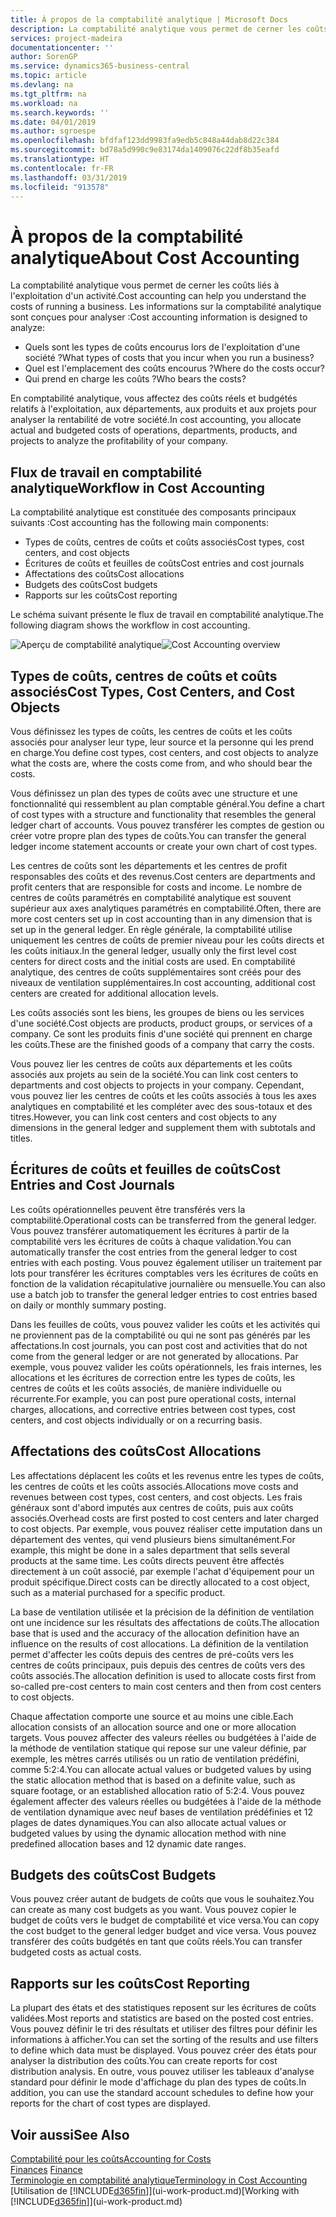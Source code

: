 ```yaml
---
title: À propos de la comptabilité analytique | Microsoft Docs
description: La comptabilité analytique vous permet de cerner les coûts liés à l'exploitation d'un activié.
services: project-madeira
documentationcenter: ''
author: SorenGP
ms.service: dynamics365-business-central
ms.topic: article
ms.devlang: na
ms.tgt_pltfrm: na
ms.workload: na
ms.search.keywords: ''
ms.date: 04/01/2019
ms.author: sgroespe
ms.openlocfilehash: bfdfaf123dd9983fa9edb5c848a44dab8d22c384
ms.sourcegitcommit: bd78a5d990c9e83174da1409076c22df8b35eafd
ms.translationtype: HT
ms.contentlocale: fr-FR
ms.lasthandoff: 03/31/2019
ms.locfileid: "913578"
---
```

# <a name="about-cost-accounting"></a><span data-ttu-id="854ae-103">À propos de la comptabilité analytique</span><span class="sxs-lookup"><span data-stu-id="854ae-103">About Cost Accounting</span></span>
<span data-ttu-id="854ae-104">La comptabilité analytique vous permet de cerner les coûts liés à l'exploitation d'un activité.</span><span class="sxs-lookup"><span data-stu-id="854ae-104">Cost accounting can help you understand the costs of running a business.</span></span> <span data-ttu-id="854ae-105">Les informations sur la comptabilité analytique sont conçues pour analyser :</span><span class="sxs-lookup"><span data-stu-id="854ae-105">Cost accounting information is designed to analyze:</span></span>  

-   <span data-ttu-id="854ae-106">Quels sont les types de coûts encourus lors de l'exploitation d'une société ?</span><span class="sxs-lookup"><span data-stu-id="854ae-106">What types of costs that you incur when you run a business?</span></span>  
-   <span data-ttu-id="854ae-107">Quel est l'emplacement des coûts encourus ?</span><span class="sxs-lookup"><span data-stu-id="854ae-107">Where do the costs occur?</span></span>  
-   <span data-ttu-id="854ae-108">Qui prend en charge les coûts ?</span><span class="sxs-lookup"><span data-stu-id="854ae-108">Who bears the costs?</span></span>  

<span data-ttu-id="854ae-109">En comptabilité analytique, vous affectez des coûts réels et budgétés relatifs à l'exploitation, aux départements, aux produits et aux projets pour analyser la rentabilité de votre société.</span><span class="sxs-lookup"><span data-stu-id="854ae-109">In cost accounting, you allocate actual and budgeted costs of operations, departments, products, and projects to analyze the profitability of your company.</span></span>  

## <a name="workflow-in-cost-accounting"></a><span data-ttu-id="854ae-110">Flux de travail en comptabilité analytique</span><span class="sxs-lookup"><span data-stu-id="854ae-110">Workflow in Cost Accounting</span></span>  
<span data-ttu-id="854ae-111">La comptabilité analytique est constituée des composants principaux suivants :</span><span class="sxs-lookup"><span data-stu-id="854ae-111">Cost accounting has the following main components:</span></span>  

-   <span data-ttu-id="854ae-112">Types de coûts, centres de coûts et coûts associés</span><span class="sxs-lookup"><span data-stu-id="854ae-112">Cost types, cost centers, and cost objects</span></span>  
-   <span data-ttu-id="854ae-113">Écritures de coûts et feuilles de coûts</span><span class="sxs-lookup"><span data-stu-id="854ae-113">Cost entries and cost journals</span></span>  
-   <span data-ttu-id="854ae-114">Affectations des coûts</span><span class="sxs-lookup"><span data-stu-id="854ae-114">Cost allocations</span></span>  
-   <span data-ttu-id="854ae-115">Budgets des coûts</span><span class="sxs-lookup"><span data-stu-id="854ae-115">Cost budgets</span></span>
-   <span data-ttu-id="854ae-116">Rapports sur les coûts</span><span class="sxs-lookup"><span data-stu-id="854ae-116">Cost reporting</span></span>  

<span data-ttu-id="854ae-117">Le schéma suivant présente le flux de travail en comptabilité analytique.</span><span class="sxs-lookup"><span data-stu-id="854ae-117">The following diagram shows the workflow in cost accounting.</span></span>  

<span data-ttu-id="854ae-118">![Aperçu de comptabilité analytique](media/costaccountingoverview.png "CostAccountingOverview")</span><span class="sxs-lookup"><span data-stu-id="854ae-118">![Cost Accounting overview](media/costaccountingoverview.png "CostAccountingOverview")</span></span>  

## <a name="cost-types-cost-centers-and-cost-objects"></a><span data-ttu-id="854ae-119">Types de coûts, centres de coûts et coûts associés</span><span class="sxs-lookup"><span data-stu-id="854ae-119">Cost Types, Cost Centers, and Cost Objects</span></span>  
<span data-ttu-id="854ae-120">Vous définissez les types de coûts, les centres de coûts et les coûts associés pour analyser leur type, leur source et la personne qui les prend en charge.</span><span class="sxs-lookup"><span data-stu-id="854ae-120">You define cost types, cost centers, and cost objects to analyze what the costs are, where the costs come from, and who should bear the costs.</span></span>  

<span data-ttu-id="854ae-121">Vous définissez un plan des types de coûts avec une structure et une fonctionnalité qui ressemblent au plan comptable général.</span><span class="sxs-lookup"><span data-stu-id="854ae-121">You define a chart of cost types with a structure and functionality that resembles the general ledger chart of accounts.</span></span> <span data-ttu-id="854ae-122">Vous pouvez transférer les comptes de gestion ou créer votre propre plan des types de coûts.</span><span class="sxs-lookup"><span data-stu-id="854ae-122">You can transfer the general ledger income statement accounts or create your own chart of cost types.</span></span>  

<span data-ttu-id="854ae-123">Les centres de coûts sont les départements et les centres de profit responsables des coûts et des revenus.</span><span class="sxs-lookup"><span data-stu-id="854ae-123">Cost centers are departments and profit centers that are responsible for costs and income.</span></span> <span data-ttu-id="854ae-124">Le nombre de centres de coûts paramétrés en comptabilité analytique est souvent supérieur aux axes analytiques paramétrés en comptabilité.</span><span class="sxs-lookup"><span data-stu-id="854ae-124">Often, there are more cost centers set up in cost accounting than in any dimension that is set up in the general ledger.</span></span> <span data-ttu-id="854ae-125">En règle générale, la comptabilité utilise uniquement les centres de coûts de premier niveau pour les coûts directs et les coûts initiaux.</span><span class="sxs-lookup"><span data-stu-id="854ae-125">In the general ledger, usually only the first level cost centers for direct costs and the initial costs are used.</span></span> <span data-ttu-id="854ae-126">En comptabilité analytique, des centres de coûts supplémentaires sont créés pour des niveaux de ventilation supplémentaires.</span><span class="sxs-lookup"><span data-stu-id="854ae-126">In cost accounting, additional cost centers are created for additional allocation levels.</span></span>  

<span data-ttu-id="854ae-127">Les coûts associés sont les biens, les groupes de biens ou les services d'une société.</span><span class="sxs-lookup"><span data-stu-id="854ae-127">Cost objects are products, product groups, or services of a company.</span></span> <span data-ttu-id="854ae-128">Ce sont les produits finis d'une société qui prennent en charge les coûts.</span><span class="sxs-lookup"><span data-stu-id="854ae-128">These are the finished goods of a company that carry the costs.</span></span>  

<span data-ttu-id="854ae-129">Vous pouvez lier les centres de coûts aux départements et les coûts associés aux projets au sein de la société.</span><span class="sxs-lookup"><span data-stu-id="854ae-129">You can link cost centers to departments and cost objects to projects in your company.</span></span> <span data-ttu-id="854ae-130">Cependant, vous pouvez lier les centres de coûts et les coûts associés à tous les axes analytiques en comptabilité et les compléter avec des sous-totaux et des titres.</span><span class="sxs-lookup"><span data-stu-id="854ae-130">However, you can link cost centers and cost objects to any dimensions in the general ledger and supplement them with subtotals and titles.</span></span>  

## <a name="cost-entries-and-cost-journals"></a><span data-ttu-id="854ae-131">Écritures de coûts et feuilles de coûts</span><span class="sxs-lookup"><span data-stu-id="854ae-131">Cost Entries and Cost Journals</span></span>  
<span data-ttu-id="854ae-132">Les coûts opérationnelles peuvent être transférés vers la comptabilité.</span><span class="sxs-lookup"><span data-stu-id="854ae-132">Operational costs can be transferred from the general ledger.</span></span> <span data-ttu-id="854ae-133">Vous pouvez transférer automatiquement les écritures à partir de la comptabilité vers les écritures de coûts à chaque validation.</span><span class="sxs-lookup"><span data-stu-id="854ae-133">You can automatically transfer the cost entries from the general ledger to cost entries with each posting.</span></span> <span data-ttu-id="854ae-134">Vous pouvez également utiliser un traitement par lots pour transférer les écritures comptables vers les écritures de coûts en fonction de la validation récapitulative journalière ou mensuelle.</span><span class="sxs-lookup"><span data-stu-id="854ae-134">You can also use a batch job to transfer the general ledger entries to cost entries based on daily or monthly summary posting.</span></span>  

<span data-ttu-id="854ae-135">Dans les feuilles de coûts, vous pouvez valider les coûts et les activités qui ne proviennent pas de la comptabilité ou qui ne sont pas générés par les affectations.</span><span class="sxs-lookup"><span data-stu-id="854ae-135">In cost journals, you can post cost and activities that do not come from the general ledger or are not generated by allocations.</span></span> <span data-ttu-id="854ae-136">Par exemple, vous pouvez valider les coûts opérationnels, les frais internes, les allocations et les écritures de correction entre les types de coûts, les centres de coûts et les coûts associés, de manière individuelle ou récurrente.</span><span class="sxs-lookup"><span data-stu-id="854ae-136">For example, you can post pure operational costs, internal charges, allocations, and corrective entries between cost types, cost centers, and cost objects individually or on a recurring basis.</span></span>  

## <a name="cost-allocations"></a><span data-ttu-id="854ae-137">Affectations des coûts</span><span class="sxs-lookup"><span data-stu-id="854ae-137">Cost Allocations</span></span>  
<span data-ttu-id="854ae-138">Les affectations déplacent les coûts et les revenus entre les types de coûts, les centres de coûts et les coûts associés.</span><span class="sxs-lookup"><span data-stu-id="854ae-138">Allocations move costs and revenues between cost types, cost centers, and cost objects.</span></span> <span data-ttu-id="854ae-139">Les frais généraux sont d'abord imputés aux centres de coûts, puis aux coûts associés.</span><span class="sxs-lookup"><span data-stu-id="854ae-139">Overhead costs are first posted to cost centers and later charged to cost objects.</span></span> <span data-ttu-id="854ae-140">Par exemple, vous pouvez réaliser cette imputation dans un département des ventes, qui vend plusieurs biens simultanément.</span><span class="sxs-lookup"><span data-stu-id="854ae-140">For example, this might be done in a sales department that sells several products at the same time.</span></span> <span data-ttu-id="854ae-141">Les coûts directs peuvent être affectés directement à un coût associé, par exemple l'achat d'équipement pour un produit spécifique.</span><span class="sxs-lookup"><span data-stu-id="854ae-141">Direct costs can be directly allocated to a cost object, such as a material purchased for a specific product.</span></span>  

<span data-ttu-id="854ae-142">La base de ventilation utilisée et la précision de la définition de ventilation ont une incidence sur les résultats des affectations de coûts.</span><span class="sxs-lookup"><span data-stu-id="854ae-142">The allocation base that is used and the accuracy of the allocation definition have an influence on the results of cost allocations.</span></span> <span data-ttu-id="854ae-143">La définition de la ventilation permet d'affecter les coûts depuis des centres de pré-coûts vers les centres de coûts principaux, puis depuis des centres de coûts vers des coûts associés.</span><span class="sxs-lookup"><span data-stu-id="854ae-143">The allocation definition is used to allocate costs first from so-called pre-cost centers to main cost centers and then from cost centers to cost objects.</span></span>  

<span data-ttu-id="854ae-144">Chaque affectation comporte une source et au moins une cible.</span><span class="sxs-lookup"><span data-stu-id="854ae-144">Each allocation consists of an allocation source and one or more allocation targets.</span></span> <span data-ttu-id="854ae-145">Vous pouvez affecter des valeurs réelles ou budgétées à l'aide de la méthode de ventilation statique qui repose sur une valeur définie, par exemple, les mètres carrés utilisés ou un ratio de ventilation prédéfini, comme 5:2:4.</span><span class="sxs-lookup"><span data-stu-id="854ae-145">You can allocate actual values or budgeted values by using the static allocation method that is based on a definite value, such as square footage, or an established allocation ratio of 5:2:4.</span></span> <span data-ttu-id="854ae-146">Vous pouvez également affecter des valeurs réelles ou budgétées à l'aide de la méthode de ventilation dynamique avec neuf bases de ventilation prédéfinies et 12 plages de dates dynamiques.</span><span class="sxs-lookup"><span data-stu-id="854ae-146">You can also allocate actual values or budgeted values by using the dynamic allocation method with nine predefined allocation bases and 12 dynamic date ranges.</span></span>  

## <a name="cost-budgets"></a><span data-ttu-id="854ae-147">Budgets des coûts</span><span class="sxs-lookup"><span data-stu-id="854ae-147">Cost Budgets</span></span>  
<span data-ttu-id="854ae-148">Vous pouvez créer autant de budgets de coûts que vous le souhaitez.</span><span class="sxs-lookup"><span data-stu-id="854ae-148">You can create as many cost budgets as you want.</span></span> <span data-ttu-id="854ae-149">Vous pouvez copier le budget de coûts vers le budget de comptabilité et vice versa.</span><span class="sxs-lookup"><span data-stu-id="854ae-149">You can copy the cost budget to the general ledger budget and vice versa.</span></span> <span data-ttu-id="854ae-150">Vous pouvez transférer des coûts budgétés en tant que coûts réels.</span><span class="sxs-lookup"><span data-stu-id="854ae-150">You can transfer budgeted costs as actual costs.</span></span>  

## <a name="cost-reporting"></a><span data-ttu-id="854ae-151">Rapports sur les coûts</span><span class="sxs-lookup"><span data-stu-id="854ae-151">Cost Reporting</span></span>  
<span data-ttu-id="854ae-152">La plupart des états et des statistiques reposent sur les écritures de coûts validées.</span><span class="sxs-lookup"><span data-stu-id="854ae-152">Most reports and statistics are based on the posted cost entries.</span></span> <span data-ttu-id="854ae-153">Vous pouvez définir le tri des résultats et utiliser des filtres pour définir les informations à afficher.</span><span class="sxs-lookup"><span data-stu-id="854ae-153">You can set the sorting of the results and use filters to define which data must be displayed.</span></span> <span data-ttu-id="854ae-154">Vous pouvez créer des états pour analyser la distribution des coûts.</span><span class="sxs-lookup"><span data-stu-id="854ae-154">You can create reports for cost distribution analysis.</span></span> <span data-ttu-id="854ae-155">En outre, vous pouvez utiliser les tableaux d'analyse standard pour définir le mode d'affichage du plan des types de coûts.</span><span class="sxs-lookup"><span data-stu-id="854ae-155">In addition, you can use the standard account schedules to define how your reports for the chart of cost types are displayed.</span></span>  

## <a name="see-also"></a><span data-ttu-id="854ae-156">Voir aussi</span><span class="sxs-lookup"><span data-stu-id="854ae-156">See Also</span></span>  
 [<span data-ttu-id="854ae-157">Comptabilité pour les coûts</span><span class="sxs-lookup"><span data-stu-id="854ae-157">Accounting for Costs</span></span>](finance-manage-cost-accounting.md)  
 <span data-ttu-id="854ae-158">[Finances](finance.md) </span><span class="sxs-lookup"><span data-stu-id="854ae-158">[Finance](finance.md) </span></span>  
 [<span data-ttu-id="854ae-159">Terminologie en comptabilité analytique</span><span class="sxs-lookup"><span data-stu-id="854ae-159">Terminology in Cost Accounting</span></span>](finance-terminology-in-cost-accounting.md)  
 <span data-ttu-id="854ae-160">[Utilisation de [!INCLUDE[d365fin](includes/d365fin_md.md)]](ui-work-product.md)</span><span class="sxs-lookup"><span data-stu-id="854ae-160">[Working with [!INCLUDE[d365fin](includes/d365fin_md.md)]](ui-work-product.md)</span></span>
